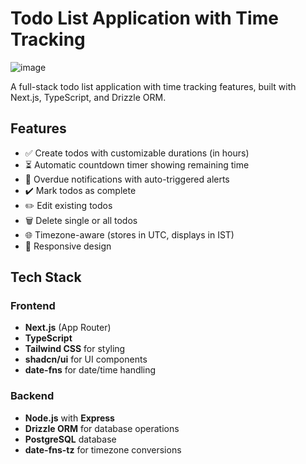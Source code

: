 # Todo List Application with Time Tracking

![image](https://github.com/user-attachments/assets/bdee10cd-c11e-4659-bbfb-fc9442ee8d12)


A full-stack todo list application with time tracking features, built with Next.js, TypeScript, and Drizzle ORM.

## Features

- ✅ Create todos with customizable durations (in hours)
- ⏳ Automatic countdown timer showing remaining time
- 🔔 Overdue notifications with auto-triggered alerts
- ✔️ Mark todos as complete
- ✏️ Edit existing todos
- 🗑️ Delete single or all todos
- 🌐 Timezone-aware (stores in UTC, displays in IST)
- 📱 Responsive design

## Tech Stack

### Frontend
- **Next.js** (App Router)
- **TypeScript**
- **Tailwind CSS** for styling
- **shadcn/ui** for UI components
- **date-fns** for date/time handling

### Backend
- **Node.js** with **Express**
- **Drizzle ORM** for database operations
- **PostgreSQL** database
- **date-fns-tz** for timezone conversions

